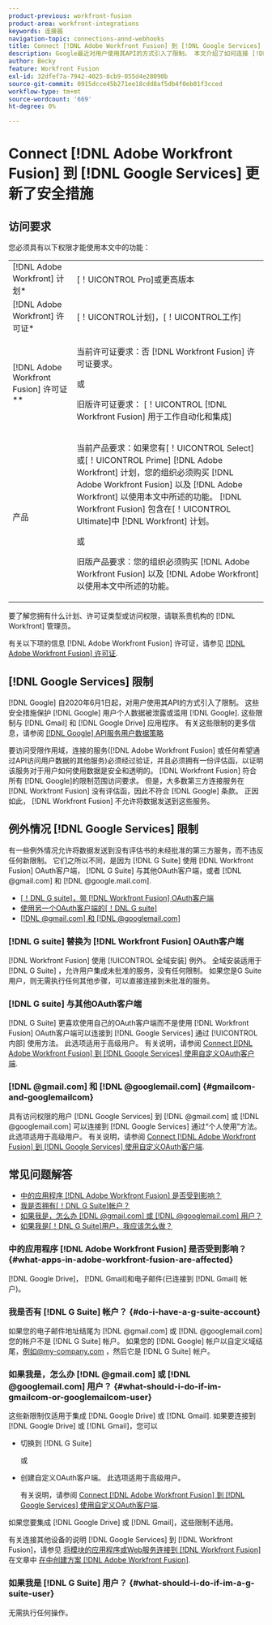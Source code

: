 ```yaml
---
product-previous: workfront-fusion
product-area: workfront-integrations
keywords: 连接器
navigation-topic: connections-annd-webhooks
title: Connect [!DNL Adobe Workfront Fusion] 到 [!DNL Google Services] 更新了安全措施
description: Google最近对用户使用其API的方式引入了限制。 本文介绍了如何连接 [!DNL Adobe Workfront Fusion] Google，请注意这些更新安全措施。
author: Becky
feature: Workfront Fusion
exl-id: 32dfef7a-7942-4025-8cb9-055d4e28090b
source-git-commit: 0915dcce45b271ee18cdd8af5db4f0eb01f3cced
workflow-type: tm+mt
source-wordcount: '669'
ht-degree: 0%

---
```


# Connect [!DNL Adobe Workfront Fusion] 到 [!DNL Google Services] 更新了安全措施

## 访问要求

您必须具有以下权限才能使用本文中的功能：

<table style="table-layout:auto">
 <col> 
 <col> 
 <tbody> 
  <tr> 
   <td role="rowheader">[!DNL Adobe Workfront] 计划*</td> 
   <td> <p>[！UICONTROL Pro]或更高版本</p> </td> 
  </tr> 
  <tr data-mc-conditions=""> 
   <td role="rowheader">[!DNL Adobe Workfront] 许可证*</td> 
   <td> <p>[！UICONTROL计划]，[！UICONTROL工作]</p> </td> 
  </tr> 
  <tr> 
   <td role="rowheader">[!DNL Adobe Workfront Fusion] 许可证**</td> 
   <td>
   <p>当前许可证要求：否 [!DNL Workfront Fusion] 许可证要求。</p>
   <p>或</p>
   <p>旧版许可证要求： [！UICONTROL [!DNL Workfront Fusion] 用于工作自动化和集成] </p>
   </td> 
  </tr> 
  <tr> 
   <td role="rowheader">产品</td> 
   <td>
   <p>当前产品要求：如果您有[！UICONTROL Select]或[！UICONTROL Prime] [!DNL Adobe Workfront] 计划，您的组织必须购买 [!DNL Adobe Workfront Fusion] 以及 [!DNL Adobe Workfront] 以使用本文中所述的功能。 [!DNL Workfront Fusion] 包含在[！UICONTROL Ultimate]中 [!DNL Workfront] 计划。</p>
   <p>或</p>
   <p>旧版产品要求：您的组织必须购买 [!DNL Adobe Workfront Fusion] 以及 [!DNL Adobe Workfront] 以使用本文中所述的功能。</p>
   </td> 
  </tr> 
 </tbody> 
</table>

要了解您拥有什么计划、许可证类型或访问权限，请联系贵机构的 [!DNL Workfront] 管理员。

有关以下项的信息 [!DNL Adobe Workfront Fusion] 许可证，请参见 [[!DNL Adobe Workfront Fusion] 许可证](../../workfront-fusion/get-started/license-automation-vs-integration.md).

## [!DNL Google Services] 限制

[!DNL Google] 自2020年6月1日起，对用户使用其API的方式引入了限制。 这些安全措施保护 [!DNL Google] 用户个人数据被泄露或滥用 [!DNL Google]. 这些限制与 [!DNL Gmail] 和 [!DNL Google Drive] 应用程序。 有关这些限制的更多信息，请参阅 [[!DNL Google] API服务用户数据策略](https://developers.google.com/terms/api-services-user-data-policy#additional_requirements_for_specific_api_scopes)

要访问受限作用域，连接的服务([!DNL Adobe Workfront Fusion] 或任何希望通过API访问用户数据的其他服务)必须经过验证，并且必须拥有一份评估函，以证明该服务对于用户如何使用数据是安全和透明的。 [!DNL Workfront Fusion] 符合所有 [!DNL Google]的限制范围访问要求。 但是，大多数第三方连接服务在 [!DNL Workfront Fusion] 没有评估函，因此不符合 [!DNL Google] 条款。 正因如此， [!DNL Workfront Fusion] 不允许将数据发送到这些服务。

## 例外情况 [!DNL Google Services] 限制

有一些例外情况允许将数据发送到没有评估书的未经批准的第三方服务，而不违反任何新限制。 它们之所以不同，是因为 [!DNL G Suite] 使用 [!DNL Workfront Fusion] OAuth客户端， [!DNL G Suite] 与其他OAuth客户端，或者 [!DNL @gmail.com] 和 [!DNL @google.mail.com].

* [[！DNL G suite]，带 [!DNL Workfront Fusion] OAuth客户端](#g-suite-with-workfront-fusion-oauth-client)
* [使用另一个OAuth客户端的[！DNL G suite]](#g-suite-with-another-oauth-client)
* [[!DNL @gmail.com] 和 [!DNL @googlemail.com]](#gmailcom-and-googlemailcom)

### [!DNL G suite] 替换为 [!DNL Workfront Fusion] OAuth客户端

[!DNL Workfront Fusion] 使用 [!UICONTROL 全域安装] 例外。 全域安装适用于 [!DNL G Suite] ，允许用户集成未批准的服务，没有任何限制。 如果您是G Suite用户，则无需执行任何其他步骤，可以直接连接到未批准的服务。

### [!DNL G suite] 与其他OAuth客户端

[!DNL G Suite] 更喜欢使用自己的OAuth客户端而不是使用 [!DNL Workfront Fusion] OAuth客户端可以连接到 [!DNL Google Services] 通过 [!UICONTROL 内部] 使用方法。 此选项适用于高级用户。 有关说明，请参阅 [Connect [!DNL Adobe Workfront Fusion] 到 [!DNL Google Services] 使用自定义OAuth客户端](../../workfront-fusion/connections/connect-fusion-to-google-using-oauth.md).

### [!DNL @gmail.com] 和 [!DNL @googlemail.com] {#gmailcom-and-googlemailcom}

具有访问权限的用户 [!DNL Google Services] 到 [!DNL @gmail.com] 或 [!DNL @googlemail.com] 可以连接到 [!DNL Google Services] 通过“个人使用”方法。 此选项适用于高级用户。 有关说明，请参阅 [Connect [!DNL Adobe Workfront Fusion] 到 [!DNL Google Services] 使用自定义OAuth客户端](../../workfront-fusion/connections/connect-fusion-to-google-using-oauth.md).

## 常见问题解答

* [中的应用程序 [!DNL Adobe Workfront Fusion] 是否受到影响？](#what-apps-in-adobe-workfront-fusion-are-affected)
* [我是否拥有[！DNL G Suite]帐户？](#do-i-have-a-g-suite-account)
* [如果我是，怎么办 [!DNL @gmail.com] 或 [!DNL @googlemail.com] 用户？](#what-should-i-do-if-im-gmailcom-or-googlemailcom-user)
* [如果我是[！DNL G Suite]用户，我应该怎么做？](#what-should-i-do-if-im-a-g-suite-user)

### 中的应用程序 [!DNL Adobe Workfront Fusion] 是否受到影响？ {#what-apps-in-adobe-workfront-fusion-are-affected}

[!DNL Google Drive]， [!DNL Gmail]和电子邮件(已连接到 [!DNL Gmail] 帐户)。

### 我是否有 [!DNL G Suite] 帐户？ {#do-i-have-a-g-suite-account}

如果您的电子邮件地址结尾为 [!DNL @gmail.com] 或 [!DNL @googlemail.com] 您的帐户不是 [!DNL G Suite] 帐户。 如果您的 [!DNL Google] 帐户以自定义域结尾，例如@my-company.com ，然后它是 [!DNL G Suite] 帐户。

### 如果我是，怎么办 [!DNL @gmail.com] 或 [!DNL @googlemail.com] 用户？ {#what-should-i-do-if-im-gmailcom-or-googlemailcom-user}

这些新限制仅适用于集成 [!DNL Google Drive] 或 [!DNL Gmail]. 如果要连接到 [!DNL Google Drive] 或 [!DNL Gmail]，您可以

* 切换到 [!DNL G Suite]

  或

* 创建自定义OAuth客户端。 此选项适用于高级用户。

  有关说明，请参阅 [Connect [!DNL Adobe Workfront Fusion] 到 [!DNL Google Services] 使用自定义OAuth客户端](../../workfront-fusion/connections/connect-fusion-to-google-using-oauth.md).

如果您要集成 [!DNL Google Drive] 或 [!DNL Gmail]，这些限制不适用。

有关连接其他设备的说明 [!DNL Google Services] 到 [!DNL Workfront Fusion]，请参见 [将模块的应用程序或Web服务连接到 [!DNL Workfront Fusion]](../../workfront-fusion/scenarios/create-a-scenario.md#connect) 在文章中 [在中创建方案 [!DNL Adobe Workfront Fusion]](../../workfront-fusion/scenarios/create-a-scenario.md).

### 如果我是 [!DNL G Suite] 用户？ {#what-should-i-do-if-im-a-g-suite-user}

无需执行任何操作。

